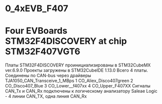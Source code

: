 # 0_4xEVB_F407
# Four EVBoards STM32F4DISCOVERY at chip STM32F407VGT6
Платы STM32F4DISCOVERY проинициализированы в STM32CubeMX ver.6.9.0
Проекты загружены в STM32CubeIDE 1.13.0
Всего 4 платы. Соединены по CAN-bus через драйверы TJA1050_CAN_Transceive_1_MBps
1 CO_Aliex_Disco407green
2 CO_Disco407_Blue
3 CO_Lower__f407xx
4 CO_Upper_F407XX
Сигналы CAN_Tx и CAN_Rx подключены к логическому анализатору Saleae Logic - 4 линии CAN_TX, одна линия CAN_Rx
